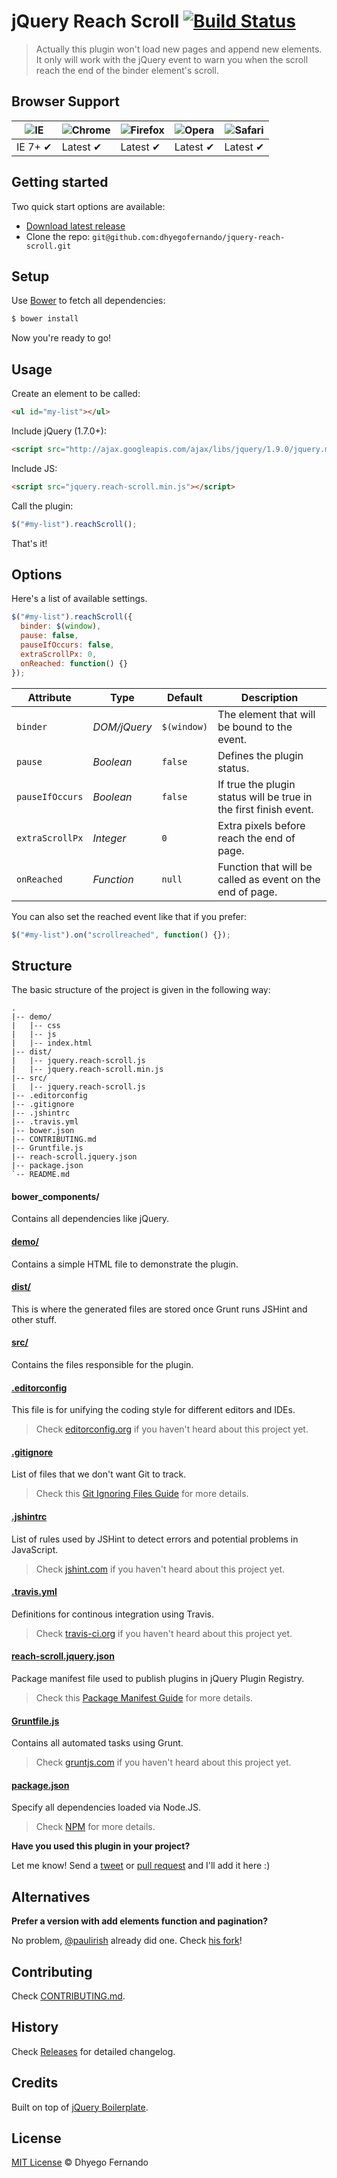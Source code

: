 # jQuery Reach Scroll [![Build Status](https://travis-ci.org/dhyegofernando/jquery-reach-scroll.svg?branch=master)](https://travis-ci.org/dhyegofernando/jquery-reach-scroll)

> Actually this plugin won't load new pages and append new elements. It only will work with the jQuery event to warn you when the scroll reach the end of the binder element's scroll.

## Browser Support

![IE](https://raw.github.com/alrra/browser-logos/master/internet-explorer/internet-explorer_48x48.png) | ![Chrome](https://raw.github.com/alrra/browser-logos/master/chrome/chrome_48x48.png) | ![Firefox](https://raw.github.com/alrra/browser-logos/master/firefox/firefox_48x48.png) | ![Opera](https://raw.github.com/alrra/browser-logos/master/opera/opera_48x48.png) | ![Safari](https://raw.github.com/alrra/browser-logos/master/safari/safari_48x48.png)
--- | --- | --- | --- | --- |
IE 7+ ✔ | Latest ✔ | Latest ✔ | Latest ✔ | Latest ✔ |

## Getting started

Two quick start options are available:

* [Download latest release](https://github.com/dhyegofernando/jquery-reach-scroll/releases)
* Clone the repo: `git@github.com:dhyegofernando/jquery-reach-scroll.git`

## Setup

Use [Bower](http://bower.io) to fetch all dependencies:

```sh
$ bower install
```

Now you're ready to go!

## Usage

Create an element to be called:

```html
<ul id="my-list"></ul>
```

Include jQuery (1.7.0+):

```html
<script src="http://ajax.googleapis.com/ajax/libs/jquery/1.9.0/jquery.min.js"></script>
```

Include JS:

```html
<script src="jquery.reach-scroll.min.js"></script>
```

Call the plugin:

```javascript
$("#my-list").reachScroll();
```

That's it!

## Options

Here's a list of available settings.

```javascript
$("#my-list").reachScroll({
  binder: $(window),
  pause: false,
  pauseIfOccurs: false,
  extraScrollPx: 0,
  onReached: function() {}
});
```

Attribute        | Type         | Default      | Description
---              | ---          | ---          | ---
`binder`         | *DOM/jQuery* | `$(window)`  | The element that will be bound to the event.
`pause`          | *Boolean*    | `false`      | Defines the plugin status.
`pauseIfOccurs`  | *Boolean*    | `false`      | If true the plugin status will be true in the first finish event.
`extraScrollPx`  | *Integer*    | `0`          | Extra pixels before reach the end of page.
`onReached`      | *Function*   | `null`       | Function that will be called as event on the end of page.

You can also set the reached event like that if you prefer:

```javascript
$("#my-list").on("scrollreached", function() {});
```

## Structure

The basic structure of the project is given in the following way:

```
.
|-- demo/
|   |-- css
|   |-- js
|   |-- index.html
|-- dist/
|   |-- jquery.reach-scroll.js
|   |-- jquery.reach-scroll.min.js
|-- src/
|   |-- jquery.reach-scroll.js
|-- .editorconfig
|-- .gitignore
|-- .jshintrc
|-- .travis.yml
|-- bower.json
|-- CONTRIBUTING.md
|-- Gruntfile.js
|-- reach-scroll.jquery.json
|-- package.json
`-- README.md
```

#### bower_components/

Contains all dependencies like jQuery.

#### [demo/](https://github.com/dhyegofernando/jquery-reach-scroll/tree/master/demo)

Contains a simple HTML file to demonstrate the plugin.

#### [dist/](https://github.com/dhyegofernando/jquery-reach-scroll/tree/master/dist)

This is where the generated files are stored once Grunt runs JSHint and other stuff.

#### [src/](https://github.com/dhyegofernando/jquery-reach-scroll/tree/master/src)

Contains the files responsible for the plugin.

#### [.editorconfig](https://github.com/dhyegofernando/jquery-reach-scroll/tree/master/.editorconfig)

This file is for unifying the coding style for different editors and IDEs.

> Check [editorconfig.org](http://editorconfig.org) if you haven't heard about this project yet.

#### [.gitignore](https://github.com/dhyegofernando/jquery-reach-scroll/tree/master/.gitignore)

List of files that we don't want Git to track.

> Check this [Git Ignoring Files Guide](https://help.github.com/articles/ignoring-files) for more details.

#### [.jshintrc](https://github.com/dhyegofernando/jquery-reach-scroll/tree/master/.jshintrc)

List of rules used by JSHint to detect errors and potential problems in JavaScript.

> Check [jshint.com](http://jshint.com/about/) if you haven't heard about this project yet.

#### [.travis.yml](https://github.com/dhyegofernando/jquery-reach-scroll/tree/master/.travis.yml)

Definitions for continous integration using Travis.

> Check [travis-ci.org](http://about.travis-ci.org/) if you haven't heard about this project yet.

#### [reach-scroll.jquery.json](https://github.com/dhyegofernando/jquery-reach-scroll/tree/master/reach-scroll.jquery.json)

Package manifest file used to publish plugins in jQuery Plugin Registry.

> Check this [Package Manifest Guide](http://plugins.jquery.com/docs/package-manifest/) for more details.

#### [Gruntfile.js](https://github.com/dhyegofernando/jquery-reach-scroll/tree/master/Gruntfile.js)

Contains all automated tasks using Grunt.

> Check [gruntjs.com](http://gruntjs.com) if you haven't heard about this project yet.

#### [package.json](https://github.com/dhyegofernando/jquery-reach-scroll/tree/master/package.json)

Specify all dependencies loaded via Node.JS.

> Check [NPM](https://npmjs.org/doc/json.html) for more details.

**Have you used this plugin in your project?**

Let me know! Send a [tweet](http://twitter.com/dhyegofernando) or [pull request](https://github.com/dhyegofernando/jquery-reach-scroll/pull/new/master) and I'll add it here :)

## Alternatives

**Prefer a version with add elements function and pagination?**

No problem, [@paulirish](https://github.com/paulirish) already did one. Check [his fork](https://github.com/paulirish/infinite-scroll)!

## Contributing

Check [CONTRIBUTING.md](https://github.com/dhyegofernando/jquery-reach-scroll/blob/master/CONTRIBUTING.md).

## History

Check [Releases](https://github.com/dhyegofernando/jquery-reach-scroll/releases) for detailed changelog.

## Credits

Built on top of [jQuery Boilerplate](http://jqueryboilerplate.com).

## License

[MIT License](http://dhyegofernando.mit-license.org/) © Dhyego Fernando
